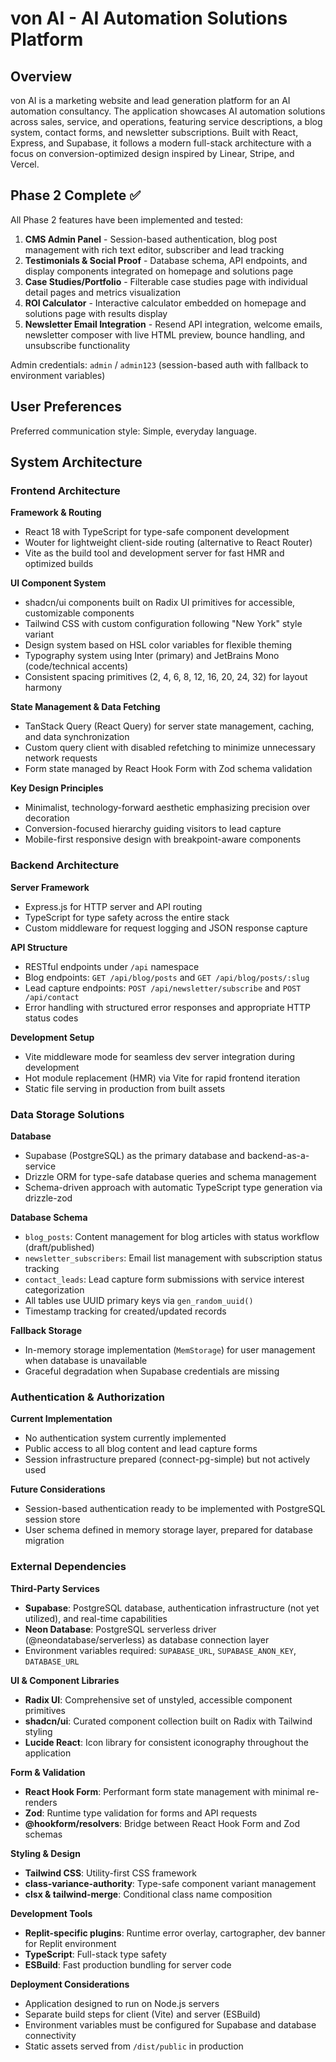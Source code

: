 # von AI - AI Automation Solutions Platform

## Overview

von AI is a marketing website and lead generation platform for an AI automation consultancy. The application showcases AI automation solutions across sales, service, and operations, featuring service descriptions, a blog system, contact forms, and newsletter subscriptions. Built with React, Express, and Supabase, it follows a modern full-stack architecture with a focus on conversion-optimized design inspired by Linear, Stripe, and Vercel.

## Phase 2 Complete ✅

All Phase 2 features have been implemented and tested:
1. **CMS Admin Panel** - Session-based authentication, blog post management with rich text editor, subscriber and lead tracking
2. **Testimonials & Social Proof** - Database schema, API endpoints, and display components integrated on homepage and solutions page
3. **Case Studies/Portfolio** - Filterable case studies page with individual detail pages and metrics visualization
4. **ROI Calculator** - Interactive calculator embedded on homepage and solutions page with results display
5. **Newsletter Email Integration** - Resend API integration, welcome emails, newsletter composer with live HTML preview, bounce handling, and unsubscribe functionality

Admin credentials: `admin` / `admin123` (session-based auth with fallback to environment variables)

## User Preferences

Preferred communication style: Simple, everyday language.

## System Architecture

### Frontend Architecture

**Framework & Routing**
- React 18 with TypeScript for type-safe component development
- Wouter for lightweight client-side routing (alternative to React Router)
- Vite as the build tool and development server for fast HMR and optimized builds

**UI Component System**
- shadcn/ui components built on Radix UI primitives for accessible, customizable components
- Tailwind CSS with custom configuration following "New York" style variant
- Design system based on HSL color variables for flexible theming
- Typography system using Inter (primary) and JetBrains Mono (code/technical accents)
- Consistent spacing primitives (2, 4, 6, 8, 12, 16, 20, 24, 32) for layout harmony

**State Management & Data Fetching**
- TanStack Query (React Query) for server state management, caching, and data synchronization
- Custom query client with disabled refetching to minimize unnecessary network requests
- Form state managed by React Hook Form with Zod schema validation

**Key Design Principles**
- Minimalist, technology-forward aesthetic emphasizing precision over decoration
- Conversion-focused hierarchy guiding visitors to lead capture
- Mobile-first responsive design with breakpoint-aware components

### Backend Architecture

**Server Framework**
- Express.js for HTTP server and API routing
- TypeScript for type safety across the entire stack
- Custom middleware for request logging and JSON response capture

**API Structure**
- RESTful endpoints under `/api` namespace
- Blog endpoints: `GET /api/blog/posts` and `GET /api/blog/posts/:slug`
- Lead capture endpoints: `POST /api/newsletter/subscribe` and `POST /api/contact`
- Error handling with structured error responses and appropriate HTTP status codes

**Development Setup**
- Vite middleware mode for seamless dev server integration during development
- Hot module replacement (HMR) via Vite for rapid frontend iteration
- Static file serving in production from built assets

### Data Storage Solutions

**Database**
- Supabase (PostgreSQL) as the primary database and backend-as-a-service
- Drizzle ORM for type-safe database queries and schema management
- Schema-driven approach with automatic TypeScript type generation via drizzle-zod

**Database Schema**
- `blog_posts`: Content management for blog articles with status workflow (draft/published)
- `newsletter_subscribers`: Email list management with subscription status tracking
- `contact_leads`: Lead capture form submissions with service interest categorization
- All tables use UUID primary keys via `gen_random_uuid()`
- Timestamp tracking for created/updated records

**Fallback Storage**
- In-memory storage implementation (`MemStorage`) for user management when database is unavailable
- Graceful degradation when Supabase credentials are missing

### Authentication & Authorization

**Current Implementation**
- No authentication system currently implemented
- Public access to all blog content and lead capture forms
- Session infrastructure prepared (connect-pg-simple) but not actively used

**Future Considerations**
- Session-based authentication ready to be implemented with PostgreSQL session store
- User schema defined in memory storage layer, prepared for database migration

### External Dependencies

**Third-Party Services**
- **Supabase**: PostgreSQL database, authentication infrastructure (not yet utilized), and real-time capabilities
- **Neon Database**: PostgreSQL serverless driver (@neondatabase/serverless) as database connection layer
- Environment variables required: `SUPABASE_URL`, `SUPABASE_ANON_KEY`, `DATABASE_URL`

**UI & Component Libraries**
- **Radix UI**: Comprehensive set of unstyled, accessible component primitives
- **shadcn/ui**: Curated component collection built on Radix with Tailwind styling
- **Lucide React**: Icon library for consistent iconography throughout the application

**Form & Validation**
- **React Hook Form**: Performant form state management with minimal re-renders
- **Zod**: Runtime type validation for forms and API requests
- **@hookform/resolvers**: Bridge between React Hook Form and Zod schemas

**Styling & Design**
- **Tailwind CSS**: Utility-first CSS framework
- **class-variance-authority**: Type-safe component variant management
- **clsx & tailwind-merge**: Conditional class name composition

**Development Tools**
- **Replit-specific plugins**: Runtime error overlay, cartographer, dev banner for Replit environment
- **TypeScript**: Full-stack type safety
- **ESBuild**: Fast production bundling for server code

**Deployment Considerations**
- Application designed to run on Node.js servers
- Separate build steps for client (Vite) and server (ESBuild)
- Environment variables must be configured for Supabase and database connectivity
- Static assets served from `/dist/public` in production